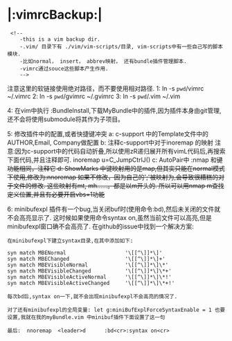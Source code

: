 # |:vimrcBackup:|
     <!--
        -this is a vim backup dir.
        -.vim/ 目录下有 ./vim/vim-scripts/目录, vim-scripts中有一些自己写的脚本模块.
        -比如normal， insert， abbrev映射， 还有bundle插件管理脚本.
        -vimrc通过souce这些脚本产生作用.
        -->

注意这里的软链接使用绝对路径，而不要使用相对路径.
1: ln  -s  `pwd`/vimrc   ~/.vimrc
2: ln  -s  `pwd`/gvimrc  ~/.gvimrc
3: ln  -s  `pwd`/.vim    ~/.vim

4: 在vim中执行 :BundleInstall,下载MyBundle中的插件,因为插件本身由git管理,还不会将使用submodule将其作为子项目。

5: 修改插件中的配置,或者快捷键冲突
    a: c-support 中的Template文件中的AUTHOR,Email, Company做配置
    b: 注释c-support中对于inoremap <C-j> 的映射
       注意:因为c-support中的代码自动折叠,所以使用zR递归展开所有vimL代码后,再搜索下面代码,并且注释即可.
       inoremap  <buffer>  <silent>  <C-j>  <C-G>u<C-R>=C_JumpCtrlJ()<CR>
    c: AutoPair中 :nmap  <c-h> 和<del>键功能相同，注释它
    d: ShowMarks 中键映射用的是map,但其实只能在normal模式下使用,修改为:nnoremap
       如果不修改，因为自己的';'被映射为<nop>,会导致很糟糕的对于文件的修改.
           这些映射有<leader>mt, <leader>mh......。都是以<leader>m开头的. 所以可以用nmap <leader>m查找定义位置,并且有必要开启vbs=1功能

6: minibufexpl 插件有一个bug,当关闭buf时(使用命令:bd),然后未关闭的文件就不会高亮显示了.
    这时候如果使用命令syntax on,虽然当前文件可以高亮,但是minibufexpl窗口确不会高亮了.
    在github的issue中找到一个解决方案:

    在minibufexpl下建立syntax目录,在其中添加如下:

    syn match MBENormal                   '\[[^\]]*\]'
    syn match MBEChanged                  '\[[^\]]*\]+'
    syn match MBEVisibleNormal            '\[[^\]]*\]\*'
    syn match MBEVisibleChanged           '\[[^\]]*\]\*+'
    syn match MBEVisibleActiveNormal      '\[[^\]]*\]\*!'
    syn match MBEVisibleActiveChanged     '\[[^\]]*\]\*+!'

    每次bd后,syntax on一下,就不会出现minibufexpl不会高亮的情况了.

    对了还有minibufexpl的全局变量: let g:miniBufExplForceSyntaxEnable = 1 也要设置,我就在我的myBundle.vim 中minibuf插件下面设置了这一句

    最后:  nnoremap  <leader>d      :bd<cr>:syntax on<cr>

